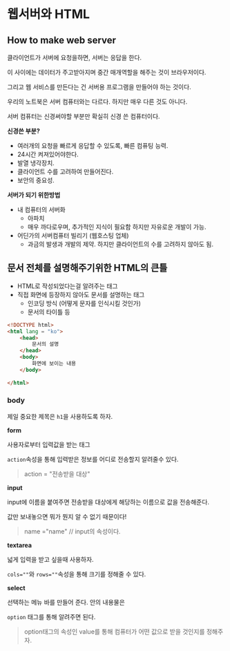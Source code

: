 # 웹서버와 HTML

## How to make web server

클라이언트가 서버에 요청을하면, 서버는 응답을 한다.

이 사이에는 데이터가 주고받아지며 중간 매개역할을 해주는 것이 브라우저이다.

그리고 웹 서비스를 만든다는 건 서버용 프로그램을 만들어야 하는 것이다.



우리의 노트북은 서버 컴퓨터와는 다르다. 하지만 매우 다른 것도 아니다.

서버 컴퓨터는 신경써야할 부분만 확실히 신경 쓴 컴퓨터이다.



__신경쓴 부분?__

- 여러개의 요청을 빠르게 응답할 수 있도록, 빠른 컴퓨팅 능력.
- 24시간 켜져있어야한다.
- 발열 냉각장치.
- 클라이언트 수를 고려하여 만들어진다.
- 보안의 중요성.

__서버가 되기 위한방법__

- 내 컴퓨터의 서버화
  - 아파치
  - 매우 까다로우며, 추가적인 지식이 필요함 하지만 자유로운 개발이 가능.
- 어딘가의 서버컴퓨터 빌리기 (웹호스팅 업체)
  - 과금의 발생과 개발의 제약. 하지만 클라이언트의 수를 고려하지 않아도 됨.

## 문서 전체를 설명해주기위한 HTML의 큰틀

- HTML로 작성되었다는걸 알려주는 태그
- 직접 화면에 등장하지 않아도 문서를 설명하는 태그
  - 인코딩 방식 (어떻게 문자를 인식시킬 것인가)
  - 문서의 타이틀 등

```html
<!DOCTYPE html>
<html lang = "ko">
    <head>
        문서의 설명
    </head>
    <body>
        화면에 보이는 내용
    </body>
    
</html>
```

### body

제일 중요한 제목은 `h1`을 사용하도록 하자.

__form__

사용자로부터 입력값을 받는 태그

`action`속성을 통해 입력받은 정보를 어디로 전송할지 알려줄수 있다.

> action = "전송받을 대상"

__input__

input에 이름을 붙여주면 전송받을 대상에게 해당하는 이름으로 값을 전송해준다.

값만 보내놓으면 뭐가 뭔지 알 수 없기 때문이다!

> name ="name" // input의 속성이다.

__textarea__

넓게 입력을 받고 싶을때 사용하자. 

`cols=""`와 `rows=""`속성을 통해 크기를 정해줄 수 있다.

__select__

선택하는 메뉴 바를 만들어 준다. 안의 내용물은

`option` 태그를 통해 알려주면 된다.

> option태그의 속성인 value를 통해 컴퓨터가 어떤 값으로 받을 것인지를 정해주자.

